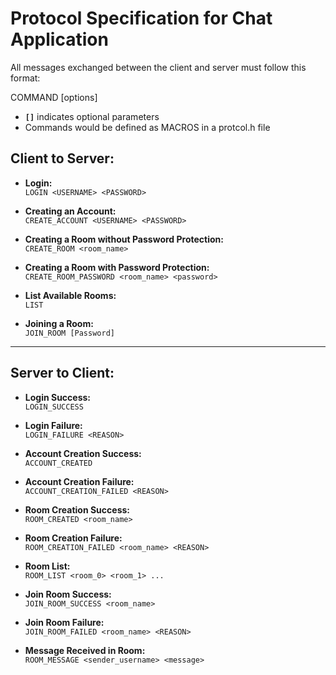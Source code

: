# Protocol Specification for Chat Application

All messages exchanged between the client and server must follow this format:

COMMAND [options]

- **`[]`** indicates optional parameters
- Commands would be defined as MACROS in a protcol.h file

## Client to Server:

- **Login:**\
    `LOGIN <USERNAME> <PASSWORD>`

- **Creating an Account:**\
    `CREATE_ACCOUNT <USERNAME> <PASSWORD>`

- **Creating a Room without Password Protection:**\
    `CREATE_ROOM <room_name>`

- **Creating a Room with Password Protection:** \
    `CREATE_ROOM_PASSWORD <room_name> <password>`

- **List Available Rooms:**\
    `LIST`

- **Joining a Room:**\
    `JOIN_ROOM [Password]`

---

## Server to Client:

- **Login Success:**\
    `LOGIN_SUCCESS`

- **Login Failure:**\
    `LOGIN_FAILURE <REASON>`

- **Account Creation Success:**\
    `ACCOUNT_CREATED`

- **Account Creation Failure:**\
    `ACCOUNT_CREATION_FAILED <REASON>`

- **Room Creation Success:**\
    `ROOM_CREATED <room_name>`

- **Room Creation Failure:**\
    `ROOM_CREATION_FAILED <room_name> <REASON>`

- **Room List:**\
    `ROOM_LIST <room_0> <room_1> ...`

- **Join Room Success:**\
    `JOIN_ROOM_SUCCESS <room_name>`

- **Join Room Failure:**\
    `JOIN_ROOM_FAILED <room_name> <REASON>`

- **Message Received in Room:**\
    `ROOM_MESSAGE <sender_username> <message>`

